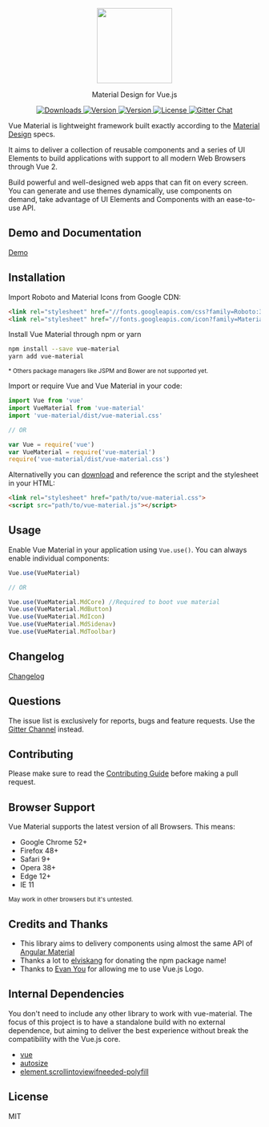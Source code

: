 <p align="center">
  <a href="https://vuematerial.github.io/" target="_blank">
    <img width="150" src="https://vuematerial.github.io/assets/logo-vue-material-default.png">
  </a>
</p>

<p align="center">Material Design for Vue.js</p>

<p align="center">
  <a href="https://www.npmjs.com/package/vue-material">
    <img src="https://img.shields.io/npm/dt/vue-material.svg" alt="Downloads">
  </a>

  <a href="https://www.npmjs.com/package/vue-material">
    <img src="https://img.shields.io/npm/v/vue-material.svg" alt="Version">
</a>

  <a href="https://cdnjs.com/libraries/vue-material">
    <img src="https://img.shields.io/cdnjs/v/vue-material.svg" alt="Version">
  </a>

  <a href="https://www.npmjs.com/package/vue-material">
    <img src="https://img.shields.io/npm/l/vue-material.svg" alt="License">
  </a>

  <a href="https://gitter.im/vuematerial">
    <img src="https://img.shields.io/gitter/room/vuematerial/home.svg" alt="Gitter Chat">
  </a>
</p>

Vue Material is lightweight framework built exactly according to the <a href="http://material.google.com" target="_blank">Material Design</a> specs. 

It aims to deliver a collection of reusable components and a series of UI Elements to build applications with support to all modern Web Browsers through Vue 2. 

Build powerful and well-designed web apps that can fit on every screen. You can generate and use themes dynamically, use components on demand, take advantage of UI Elements and Components with an ease-to-use API.

## Demo and Documentation
<a href="https://vuematerial.github.io/" target="_blank">Demo</a>

## Installation

Import Roboto and Material Icons from Google CDN:

``` html
<link rel="stylesheet" href="//fonts.googleapis.com/css?family=Roboto:300,400,500,700,400italic">
<link rel="stylesheet" href="//fonts.googleapis.com/icon?family=Material+Icons">
```

Install Vue Material through npm or yarn
``` bash
npm install --save vue-material
yarn add vue-material
```
<small>* Others package managers like JSPM and Bower are not supported yet.</small>

Import or require Vue and Vue Material in your code:
``` javascript
import Vue from 'vue'
import VueMaterial from 'vue-material'
import 'vue-material/dist/vue-material.css'

// OR

var Vue = require('vue')
var VueMaterial = require('vue-material')
require('vue-material/dist/vue-material.css')
```

Alternativelly you can <a href="https://github.com/marcosmoura/vue-material/archive/master.zip" target="_blank" rel="noopener">download</a> and reference the script and the stylesheet in your HTML:

``` html
<link rel="stylesheet" href="path/to/vue-material.css">
<script src="path/to/vue-material.js"></script>
```

## Usage

Enable Vue Material in your application using ```Vue.use()```. You can always enable individual components:
``` javascript
Vue.use(VueMaterial)

// OR

Vue.use(VueMaterial.MdCore) //Required to boot vue material
Vue.use(VueMaterial.MdButton)
Vue.use(VueMaterial.MdIcon)
Vue.use(VueMaterial.MdSidenav)
Vue.use(VueMaterial.MdToolbar)
```

## Changelog
<a href="https://vuematerial.github.io/#/changelog" target="_blank">Changelog</a>

## Questions
The issue list is exclusively for reports, bugs and feature requests. Use the [Gitter Channel]( https://gitter.im/vuematerial) instead.

## Contributing

Please make sure to read the [Contributing Guide](https://github.com/marcosmoura/vue-material/blob/master/.github/CONTRIBUTING.md) before making a pull request.

## Browser Support
Vue Material supports the latest version of all Browsers. This means:
* Google Chrome 52+
* Firefox 48+
* Safari 9+
* Opera 38+
* Edge 12+
* IE 11

<small>May work in other browsers but it's untested.</small>

## Credits and Thanks
* This library aims to delivery components using almost the same API of <a href="https://material.angularjs.org/latest/" target="_blank">Angular Material</a>
* Thanks a lot to <a href="https://github.com/elviskang" target="_blank">elviskang</a> for donating the npm package name!
* Thanks to <a href="https://github.com/yyx990803" target="_blank">Evan You</a> for allowing me to use Vue.js Logo.

## Internal Dependencies 
You don't need to include any other library to work with vue-material. The focus of this project is to have a standalone build with no external dependence, but aiming to deliver the best experience without break the compatibility with the Vue.js core.
* <a href="http://vuejs.org" target="_blank">vue</a>
* <a href="http://www.jacklmoore.com/autosize/" target="_blank">autosize</a>
* <a href="https://www.npmjs.com/package/element.scrollintoviewifneeded-polyfill" target="_blank">element.scrollintoviewifneeded-polyfill</a>

## License 
MIT
